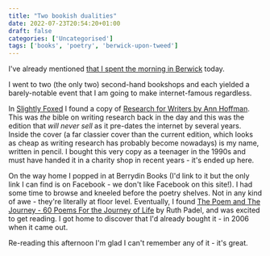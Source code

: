 ```yaml
---
title: "Two bookish dualities"
date: 2022-07-23T20:54:20+01:00
draft: false
categories: ['Uncategorised']
tags: ['books', 'poetry', 'berwick-upon-tweed']
---
```


I've already mentioned [that I spent the morning in Berwick](../saturday_in_berwick) today.

I went to two (the only two) second-hand bookshops and each yielded a barely-notable event that I am going to make internet-famous regardless.

In [Slightly Foxed](https://www.slightlyfoxedberwick.co.uk/) I found a copy of [Research for Writers by Ann Hoffman](https://www.amazon.co.uk/RESEARCH-WRITERS-Writing-Handbooks-HOFFMANN/dp/0713665769). This was *the* bible on writing research back in the day and this was the edition that *will never sell* as it pre-dates the internet by several years. Inside the cover (a far classier cover than the current edition, which looks as cheap as writing research has probably become nowadays) is my name, written in pencil. I bought this very copy as a teenager in the 1990s and must have handed it in a charity shop in recent years - it's ended up here.

On the way home I popped in at Berrydin Books (I'd link to it but the only link I can find is on Facebook - we don't like Facebook on this site!). I had some time to browse and kneeled before the poetry shelves. Not in any kind of awe - they're literally at floor level.  Eventually, I found [The Poem and The Journey - 60 Poems For the Journey of Life](https://www.amazon.co.uk/Poem-Journey-Sixty-Poems-Along/dp/0099492946) by Ruth Padel, and was excited to get reading. I got home to discover that I'd already bought it - in 2006 when it came out.

Re-reading this afternoon I'm glad I can't remember any of it - it's great.
